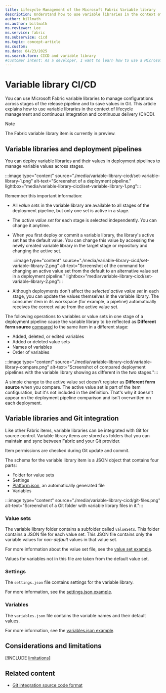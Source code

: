 ```yaml
---
title: Lifecycle Management of the Microsoft Fabric Variable library
description: Understand how to use variable libraries in the context of lifecycle management and CI/CD.
author: billmath
ms.author: billmath
ms.reviewer: Lee
ms.service: fabric
ms.subservice: cicd
ms.topic: concept-article
ms.custom:
ms.date: 04/23/2025
ms.search.form: CICD and variable library
#customer intent: As a developer, I want to learn how to use a Microsoft Fabric variable library to manage my content lifecycle.
---
```


# Variable library CI/CD 

You can use Microsoft Fabric variable libraries to manage configurations across stages of the release pipeline and to save values in Git. This article explains how to use variable libraries in the context of lifecycle management and continuous integration and continuous delivery (CI/CD).

> [!NOTE]
> The Fabric variable library item is currently in preview.

## Variable libraries and deployment pipelines

You can deploy variable libraries and their values in deployment pipelines to manage variable values across stages.

:::image type="content" source="./media/variable-library-cicd/set-variable-library-1.png" alt-text="Screenshot of a deployment pipeline." lightbox="media/variable-library-cicd/set-variable-library-1.png":::

Remember this important information:

- All *value sets* in the variable library are available to all stages of the deployment pipeline, but only one set is active in a stage.
- The *active value set* for each stage is selected independently. You can change it anytime.
- When you first deploy or commit a variable library, the library's active set has the default value. You can change this value by accessing the newly created variable library in the target stage or repository and changing the active set.

  :::image type="content" source="./media/variable-library-cicd/set-variable-library-2.png" alt-text="Screenshot of the command for changing an active value set from the default to an alternative value set in a deployment pipeline." lightbox="media/variable-library-cicd/set-variable-library-2.png":::

- Although deployments don't affect the *selected active value set* in each stage, you can update the values themselves in the variable library. The consumer item in its workspace (for example, a pipeline) automatically receives the correct value from the active value set.

The following operations to variables or value sets in one stage of a deployment pipeline cause the variable library to be reflected as **Different form source** [compared](../deployment-pipelines/compare-pipeline-content.md) to the same item in a different stage:

- Added, deleted, or edited variables
- Added or deleted value sets
- Names of variables
- Order of variables

:::image type="content" source="./media/variable-library-cicd/variable-library-compare.png" alt-text="Screenshot of compared deployment pipelines with the variable library showing as different in the two stages.":::

A simple change to the active value set doesn't register as **Different form source** when you compare. The active value set is part of the item configuration, but it's not included in the definition. That's why it doesn't appear on the deployment pipeline comparison and isn't overwritten on each deployment.

## Variable libraries and Git integration

Like other Fabric items, variable libraries can be integrated with Git for source control. Variable library items are stored as folders that you can maintain and sync between Fabric and your Git provider.

Item permissions are checked during Git update and commit.

The schema for the variable library item is a JSON object that contains four parts:

- Folder for value sets
- Settings
- [Platform.json](/rest/api/fabric/articles/item-management/definitions/item-definition-overview#platform-file), an automatically generated file
- Variables

:::image type="content" source="./media/variable-library-cicd/git-files.png" alt-text="Screenshot of a Git folder with variable library files in it.":::

### Value sets

The variable library folder contains a subfolder called `valueSets`. This folder contains a JSON file for each value set. This JSON file contains only the variable values for *non-default* values in that value set.

For more information about the value set file, see the [value set example](/rest/api/fabric/articles/item-management/definitions/variable-library-definition#valueset).

Values for variables not in this file are taken from the default value set.

### Settings

The `settings.json` file contains settings for the variable library.

For more information, see the [settings.json example](/rest/api/fabric/articles/item-management/definitions/variable-library-definition#settingsjson-example-).

### Variables

The `variables.json` file contains the variable names and their default values.

For more information, see the [variables.json example](/rest/api/fabric/articles/item-management/definitions/variable-library-definition#variables).

## Considerations and limitations

[!INCLUDE [limitations](../includes/variable-library-limitations.md)]

## Related content

- [Git integration source code format](../git-integration/source-code-format.md)
